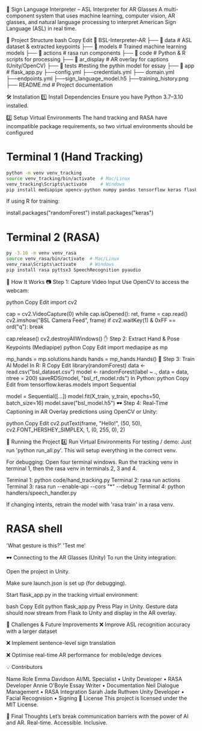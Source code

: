 🧠 Sign Language Interpreter – ASL Interpreter for AR Glasses
A multi-component system that uses machine learning, computer vision, AR glasses, and natural language processing to interpret American Sign Language (ASL) in real time.

📁 Project Structure
bash
Copy
Edit
📂 BSL-Interpreter-AR
├── 📂 data          # ASL dataset & extracted keypoints
├── 📂 models        # Trained machine learning models
├── 📂 actions       # rasa run components
├── 📂 code      # Python & R scripts for processing
├── 📂 ar_display    # AR overlay for captions (Unity/OpenCV)
├── 📂 tests         #testing the pythin model for essay
├── 📂 app              # flask_app.py
├──config.yml
├──credentials.yml
├── domain.yml
├──endpoints.yml
├──sign_language_model.h5
├──training_history.png
├── README.md        # Project documentation

🛠️ Installation
1️⃣ Install Dependencies
Ensure you have Python 3.7–3.10 installed.

2️⃣ Setup Virtual Environments
The hand tracking and RASA have incompatible package requirements, so two virtual environments should be configured

# Terminal 1 (Hand Tracking)
```bash
python -m venv venv_tracking
source venv_tracking/bin/activate  # Mac/Linux
venv_tracking\Scripts\activate     # Windows
pip install mediapipe opencv-python numpy pandas tensorflow keras flask flask-cors deepface tf-keras
```
If using R for training:

install.packages("randomForest")
install.packages("keras")

# Terminal 2 (RASA)
```bash
py -3.10 -m venv venv_rasa
source venv_rasa/bin/activate  # Mac/Linux
venv_rasa\Scripts\activate     # Windows
pip install rasa pyttsx3 SpeechRecognition pyaudio
```

🎥 How It Works
📷 Step 1: Capture Video Input
Use OpenCV to access the webcam:

python
Copy
Edit
import cv2

cap = cv2.VideoCapture(0)
while cap.isOpened():
    ret, frame = cap.read()
    cv2.imshow("BSL Camera Feed", frame)
    if cv2.waitKey(1) & 0xFF == ord("q"):
        break

cap.release()
cv2.destroyAllWindows()
✋ Step 2: Extract Hand & Pose Keypoints (Mediapipe)
python
Copy
Edit
import mediapipe as mp

mp_hands = mp.solutions.hands
hands = mp_hands.Hands()
🧠 Step 3: Train AI Model
In R:
R
Copy
Edit
library(randomForest)
data <- read.csv("bsl_dataset.csv")
model <- randomForest(label ~ ., data = data, ntree = 200)
saveRDS(model, "bsl_rf_model.rds")
In Python:
python
Copy
Edit
from tensorflow.keras.models import Sequential

model = Sequential([...])
model.fit(X_train, y_train, epochs=50, batch_size=16)
model.save("bsl_model.h5")
🕶️ Step 4: Real-Time Captioning in AR
Overlay predictions using OpenCV or Unity:

python
Copy
Edit
cv2.putText(frame, "Hello!", (50, 50),
            cv2.FONT_HERSHEY_SIMPLEX, 1, (0, 255, 0), 2)

🧪 Running the Project
4️⃣ Run Virtual Environments
For testing / demo:
Just run 'python run_all.py'. This will setup everything in the correct venv.

For debugging:
Open four terminal windows. Run the tracking venv in terminal 1, then the rasa venv in terminals 2, 3 and 4.

Terminal 1: python code/hand_tracking.py
Terminal 2: rasa run actions
Terminal 3: rasa run --enable-api --cors "*" --debug
Terminal 4: python handlers/speech_handler.py 

If changing intents, retrain the model with 'rasa train' in a rasa venv.

# RASA shell
'What gesture is this?'
'Test me'

🕶️ Connecting to the AR Glasses (Unity)
To run the Unity integration:

Open the project in Unity.

Make sure launch.json is set up (for debugging).

Start flask_app.py in the tracking virtual environment:

bash
Copy
Edit
python flask_app.py
Press Play in Unity. Gesture data should now stream from Flask to Unity and display in the AR overlay.

📌 Challenges & Future Improvements
❌ Improve ASL recognition accuracy with a larger dataset

❌ Implement sentence-level sign translation

❌ Optimise real-time AR performance for mobile/edge devices

💡 Contributors

Name	Role
Emma Davidson	AI/ML Specialist • Unity Developer • RASA Developer
Annie O'Boyle	Essay Writer • Documentation
Neil	Dialogue Management • RASA Integration
Sarah Jade Ruthven	Unity Developer • Facial Recognision • Signing
📜 License
This project is licensed under the MIT License.

🌟 Final Thoughts
Let’s break communication barriers with the power of AI and AR.
Real-time. Accessible. Inclusive.
